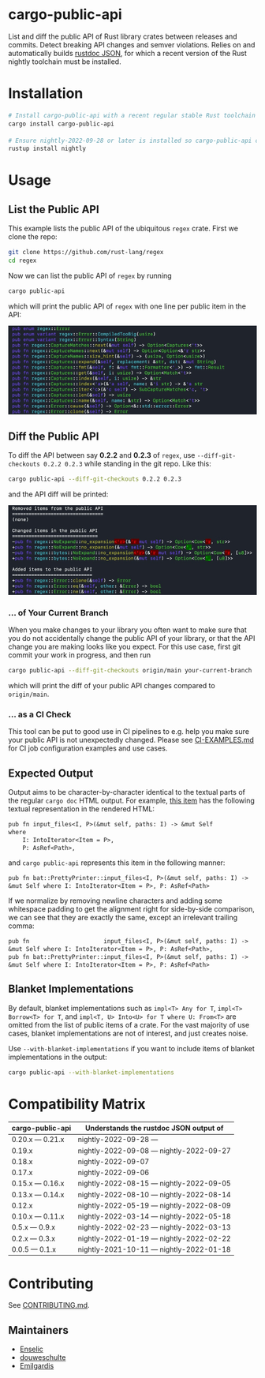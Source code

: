 # cargo-public-api

List and diff the public API of Rust library crates between releases and commits. Detect breaking API changes and semver violations. Relies on and automatically builds [rustdoc JSON](https://github.com/rust-lang/rust/issues/76578), for which a recent version of the Rust nightly toolchain must be installed.

# Installation

```bash
# Install cargo-public-api with a recent regular stable Rust toolchain
cargo install cargo-public-api

# Ensure nightly-2022-09-28 or later is installed so cargo-public-api can build rustdoc JSON for you
rustup install nightly
```

# Usage

## List the Public API

This example lists the public API of the ubiquitous `regex` crate. First we clone the repo:

```bash
git clone https://github.com/rust-lang/regex
cd regex
```

Now we can list the public API of `regex` by running

```bash
cargo public-api
```

which will print the public API of `regex` with one line per public item in the API:

<img src="docs/img/list.jpg" alt="colored output of listing a public api">

## Diff the Public API

To diff the API between say **0.2.2** and **0.2.3** of `regex`, use `--diff-git-checkouts 0.2.2 0.2.3` while standing in the git repo. Like this:

```bash
cargo public-api --diff-git-checkouts 0.2.2 0.2.3
```

and the API diff will be printed:

<img src="docs/img/diff.jpg" alt="colored output of diffing a public api">

### … of Your Current Branch

When you make changes to your library you often want to make sure that you do not accidentally change the public API of your library, or that the API change you are making looks like you expect. For this use case, first git commit your work in progress, and then run

```bash
cargo public-api --diff-git-checkouts origin/main your-current-branch
```

which will print the diff of your public API changes compared to `origin/main`.

### … as a CI Check

This tool can be put to good use in CI pipelines to e.g. help you make sure your public API is not unexpectedly changed. Please see [CI-EXAMPLES.md](./docs/CI-EXAMPLES.md) for CI job configuration examples and use cases.

## Expected Output

Output aims to be character-by-character identical to the textual parts of the regular `cargo doc` HTML output. For example, [this item](https://docs.rs/bat/0.20.0/bat/struct.PrettyPrinter.html#method.input_files) has the following textual representation in the rendered HTML:

```
pub fn input_files<I, P>(&mut self, paths: I) -> &mut Self
where
    I: IntoIterator<Item = P>,
    P: AsRef<Path>,
```

and `cargo public-api` represents this item in the following manner:

```
pub fn bat::PrettyPrinter::input_files<I, P>(&mut self, paths: I) -> &mut Self where I: IntoIterator<Item = P>, P: AsRef<Path>
```

If we normalize by removing newline characters and adding some whitespace padding to get the alignment right for side-by-side comparison, we can see that they are exactly the same, except an irrelevant trailing comma:

```
pub fn                     input_files<I, P>(&mut self, paths: I) -> &mut Self where I: IntoIterator<Item = P>, P: AsRef<Path>,
pub fn bat::PrettyPrinter::input_files<I, P>(&mut self, paths: I) -> &mut Self where I: IntoIterator<Item = P>, P: AsRef<Path>
```

## Blanket Implementations

By default, blanket implementations such as `impl<T> Any for T`, `impl<T> Borrow<T> for T`, and `impl<T, U> Into<U> for T where U: From<T>` are omitted from the list of public items of a crate. For the vast majority of use cases, blanket implementations are not of interest, and just creates noise.

Use `--with-blanket-implementations` if you want to include items of blanket implementations in the output:
```bash
cargo public-api --with-blanket-implementations
```

# Compatibility Matrix

| cargo-public-api | Understands the rustdoc JSON output of  |
| ---------------- | --------------------------------------- |
| 0.20.x — 0.21.x  | nightly-2022-09-28 —                    |
| 0.19.x           | nightly-2022-09-08 — nightly-2022-09-27 |
| 0.18.x           | nightly-2022-09-07                      |
| 0.17.x           | nightly-2022-09-06                      |
| 0.15.x — 0.16.x  | nightly-2022-08-15 — nightly-2022-09-05 |
| 0.13.x — 0.14.x  | nightly-2022-08-10 — nightly-2022-08-14 |
| 0.12.x           | nightly-2022-05-19 — nightly-2022-08-09 |
| 0.10.x — 0.11.x  | nightly-2022-03-14 — nightly-2022-05-18 |
| 0.5.x  — 0.9.x   | nightly-2022-02-23 — nightly-2022-03-13 |
| 0.2.x  — 0.3.x   | nightly-2022-01-19 — nightly-2022-02-22 |
| 0.0.5  — 0.1.x   | nightly-2021-10-11 — nightly-2022-01-18 |

# Contributing

See [CONTRIBUTING.md](./docs/CONTRIBUTING.md).

## Maintainers

- [Enselic](https://github.com/Enselic)
- [douweschulte](https://github.com/douweschulte)
- [Emilgardis](https://github.com/Emilgardis)
